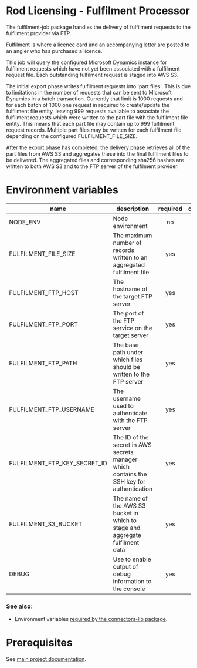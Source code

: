 # Rod Licensing - Fulfilment Processor

The fulfilment-job package handles the delivery of fulfilment requests to the fulfilment provider via FTP.

Fulfilment is where a licence card and an accompanying letter are posted to an angler who has purchased a licence.

This job will query the configured Microsoft Dynamics instance for fulfilment requests which have not yet been associated with a fulfilment request
file. Each outstanding fulfilment request is staged into AWS S3.

The initial export phase writes fulfilment requests into 'part files'. This is due to limitations in the number of requests that can be sent to
Microsoft Dynamics in a batch transaction. Currently that limit is 1000 requests and for each batch of 1000 one request in required to create/update
the fulfilment file entity, leaving 999 requests available to associate the fulfilment requests which were written to the part file with the
fulfilment file entity. This means that each part file may contain up to 999 fulfilment request records. Multiple part files may be written
for each fulfilment file depending on the configured FULFILMENT_FILE_SIZE.

After the export phase has completed, the delivery phase retrieves all of the part files from AWS S3 and aggregates these into the final fulfilment
files to be delivered. The aggregated files and corresponding sha256 hashes are written to both AWS S3 and to the FTP server of the fulfilment
provider.

# Environment variables

| name                         | description                                                                               | required | default | valid                                                                   | notes |
| ---------------------------- | ----------------------------------------------------------------------------------------- | :------: | ------- | ----------------------------------------------------------------------- | ----- |
| NODE_ENV                     | Node environment                                                                          |    no    |         | development, test, production                                           |       |
| FULFILMENT_FILE_SIZE         | The maximum number of records written to an aggregated fulfilment file                    |   yes    |         |                                                                         |       |
| FULFILMENT_FTP_HOST          | The hostname of the target FTP server                                                     |   yes    |         |                                                                         |       |
| FULFILMENT_FTP_PORT          | The port of the FTP service on the target server                                          |   yes    |         |                                                                         |       |
| FULFILMENT_FTP_PATH          | The base path under which files should be written to the FTP server                       |   yes    |         |                                                                         |       |
| FULFILMENT_FTP_USERNAME      | The username used to authenticate with the FTP server                                     |   yes    |         |                                                                         |       |
| FULFILMENT_FTP_KEY_SECRET_ID | The ID of the secret in AWS secrets manager which contains the SSH key for authentication |   yes    |         |                                                                         |       |
| FULFILMENT_S3_BUCKET         | The name of the AWS S3 bucket in which to stage and aggregate fulfilment data             |   yes    |         |                                                                         |       |
| DEBUG                        | Use to enable output of debug information to the console                                  |   yes    |         | fulfilment:\*, fulfilment:staging, fulfilment:transport, fulfilment:ftp |       |

### See also:

- Environment variables [required by the connectors-lib package](../connectors-lib/README.md).

# Prerequisites

See [main project documentation](../../README.md).
